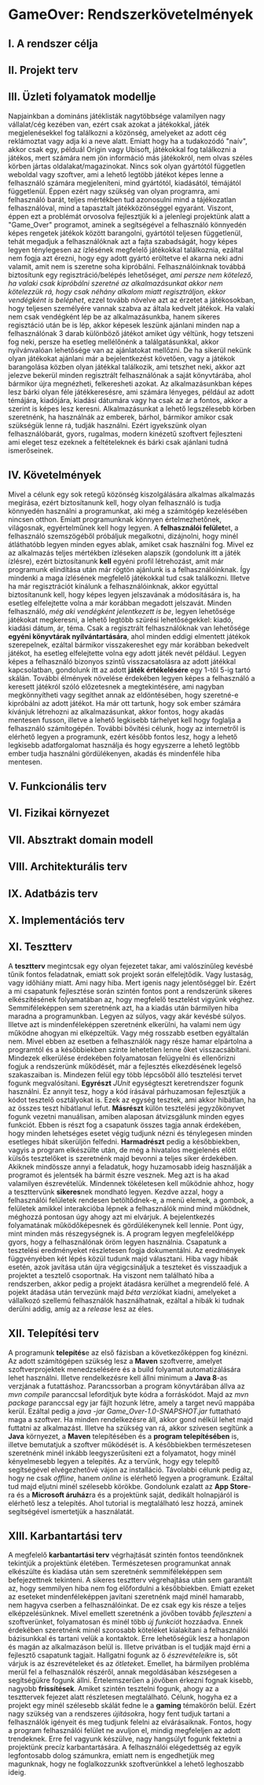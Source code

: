 # GameOver: Rendszerkövetelmények

## I. A rendszer célja

## II. Projekt terv

## III. Üzleti folyamatok modellje

Napjainkban a domináns játéklisták nagytöbbsége valamilyen nagy vállalat/cég kezében van,
ezért csak azokat a játékokkal, játék megjelenésekkel fog találkozni a közönség, amelyeket az
adott cég reklámoztat vagy adja ki a neve alatt. Emiatt hogy ha a tudakozódó "naív", akkor csak
egy, példuál Origin vagy Ubisoft, játékokkal fog találkozni a játékos, mert számára nem jön 
információ más játékokról, nem olvas széles körben jártas oldalakat/magazinokat. Nincs sok olyan
gyártótól független weboldal vagy szoftver, ami a lehető legtöbb játékot képes lenne a felhasználó
számára megjeleníteni, mind gyártótól, kiadásától, témájától függetlenül. Éppen ezért nagy szükség
van olyan programra, ami felhasználó barát, teljes mértékben tud azonosulni mind a tájékozatlan
felhasználóval, mind a tapasztalt játékközönséggel egyaránt. Viszont, éppen ezt a problémát orvosolva
fejlesztjük ki a jelenlegi projektünk alatt a "Game_Over" programot, aminek a segítségével a
felhasználó könnyedén képes rengetek játékok között barangolni, gyártótól teljesen függetlenül,
tehát megadjuk a felhasználóknak azt a fajta szabadságát, hogy képes legyen ténylegesen az 
ízlésének megfelelő játékokkal találkoznia, ezáltal nem fogja azt érezni, hogy egy adott gyártó
eröltetve el akarna neki adni valamit, amit nem is szeretne soha kipróbálni. Felhasználóinknak 
továbbá biztosítunk egy regisztráció/belépés lehetőséget, _ami persze nem kötelező, ha valaki csak
kipróbálni szeretné az alkalmazásunkat akkor nem kötelezzük rá, hogy csak néhány alkalom miatt
regisztráljon, ekkor vendégként is beléphet_, ezzel tovább növelve azt az érzetet a játékosokban, hogy teljesen
személyére vannak szabva az általa kedvelt játékok. Ha valaki nem csak vendégként lép be az 
alkalmazásunkba, hanem sikeres regisztáció után be is lép, akkor képesek leszünk ajánlani minden 
nap a felhasználónak 3 darab különböző játékot amiket úgy véltünk, hogy tetszeni fog neki, persze 
ha esetleg mellélőnénk a találgatásunkkal, akkor nyilvánvalóan lehetősége van az ajánlatokat
mellőzni. De ha sikerül nekünk olyan játékokat ajánlani már a bejelentkezést követően,
vagy a játékok barangolása közben olyan játékkal találkozik, ami tetszhet neki, akkor azt jelezve
bekerül minden regisztrált felhasználónak a saját könyvtárába, ahol bármikor újra megnézheti, felkeresheti
azokat. Az alkalmazásunkban képes lesz bárki olyan féle játékkeresésre, ami számára lényeges,
például az adott témájára, kiadójára, kiadási dátumára vagy ha csak az ár a fontos, akkor
a szerint is képes lesz keresni. Alkalmazásunkat a lehető legszélesebb körben szeretnénk, ha használnák
az emberek, bárhol, bármikor amikor csak szükségük lenne rá, tudják használni. Ezért igyekszünk 
olyan felhasználóbarát, gyors, rugalmas, modern kinézetű szoftvert fejleszteni ami eleget tesz
ezeknek a feltételeknek és bárki csak ajánlani tudná ismerőseinek.


## IV. Követelmények

Mivel a célunk egy sok retegű közönség kiszolgálására alkalmas alkalmazás megírása, ezért biztosítanunk
kell, hogy olyan felhasználó is tudja könnyedén használni a programunkat, aki még a számitógép
kezelésében nincsen otthon. Emiatt programunknak könnyen értelmezhetőnek, világosnak, egyértelműnek
kell hogy legyen. A **felhasználói felület**et, a felhasználó szemszögéből próbáljuk megalkotni, 
dizájnolni, hogy minél átláthatóbb legyen minden egyes ablak, amiket csak használni fog. Mivel
ez az alkalmazás teljes mértékben ízléseken alapszik (gondolunk itt a játék ízlésre), ezért 
biztosítanunk **kell** egyéni profil létrehozást, amit már programunk elindítása után már rögtön 
ajánlunk is a felhasználóinknak. Így mindenki a maga ízlésének megfelelő játékokkal tud csak 
találkozni. Illetve ha már regisztrációt kínálunk a felhasználóinknak, akkor egyúttal biztosítanunk 
kell, hogy képes legyen jelszavának a módosítására is, ha esetleg elfelejtette volna a már 
korábban megadott jelszavát. Minden felhasználó, _még aki vendégként jelentkezett is be_, 
legyen lehetősége játékokat megkeresni, a lehető legtöbb szürési lehetőségekkel: kiadó, kiadási dátum, ár, téma.
Csak a regisztrált felhasználóknak van lehetősége **egyéni könyvtárak nyílvántartására**, ahol minden eddigi
elmentett játékok szerepelnek, ezáltal bármikor visszakereshet egy már korábban bekedvelt játékot, ha
esetleg elfelejtette volna egy adott játék nevét például. Legyen képes a felhasználó bizonyos szintű
visszacsatolásra az adott játékkal kapcsolatban, gondolunk itt az adott **játék értékelésére** egy 1-től
5-ig tartó skálán. További élmények növelése érdekében legyen képes a felhasználó a keresett 
játékról szóló előzetesnek a megtekintésére, ami nagyban megkönnyítheti vagy segíthet annak az 
eldöntésében, hogy szeretné-e kipróbálni az adott játékot. Ha már ott tartunk, hogy sok ember számára kívánjuk létrehozni az alkalmazásunkat, 
akkor fontos, hogy akadás mentesen fusson, illetve a lehető legkisebb tárhelyet kell hogy foglalja
a felhasználó számítogépén. További bővítési célunk, hogy az internetről is elérhető legyen a 
programunk, ezért később fontos lesz, hogy a lehető legkisebb adatforgalomat használja és hogy 
egyszerre a lehető legtöbb ember tudja használni gördülékenyen, akadás és mindenféle hiba mentesen.

## V. Funkcionális terv

## VI. Fizikai környezet

## VII. Absztrakt domain modell

## VIII. Architekturális terv

## IX. Adatbázis terv

## X. Implementációs terv

## XI. Tesztterv

A **tesztterv** megintcsak egy olyan fejezetet takar, ami valószínűleg kevésbé tűnik fontos feladatnak, emiatt sok projekt során elfelejtődik. Vagy lustaság, vagy időhiány miatt. Ami nagy hiba. Mert igenis nagy jelentőséggel bír. Ezért a mi csapatunk fejlesztése során szintén fontos pont a rendszerünk sikeres elkészítésének folyamatában az, hogy megfelelő tesztelést vigyünk véghez. Semmiféleképpen sem szeretnénk azt, ha a kiadás után bármilyen hiba maradna a programunkban. Legyen az súlyos, vagy akár kevésbé súlyos. Illetve azt is mindenféleképpen szeretnénk elkerülni, ha valami nem úgy működne ahogyan mi elképzeltük. Vagy még rosszabb esetben egyáltalán nem. Mivel ebben az esetben a felhasználók nagy része hamar elpártolna a programtól és a későbbiekben szinte lehetetlen lenne őket visszacsábítani. Mindezek elkerülése érdekében folyamatosan felügyelni és ellenőrizni fogjuk a rendszerünk működését, már a fejlesztés elkezdésének legelső szakaszaiban is. Mindezen felül egy több lépcsőből álló tesztelési tervet fogunk megvalósítani. **Egyrészt** *JUnit* egységteszt keretrendszer fogunk használni. Ez annyit tesz, hogy a kód írásával párhuzamosan fejlesztjük a kódot tesztelő osztályokat is. Ezek az egység tesztek, ami akkor hibátlan, ha az összes teszt hibátlanul lefut. **Másrészt** külön tesztelési jegyzőkönyvet fogunk vezetni manuálisan, amiben alaposan átvizsgálunk minden egyes funkciót. Ebben is részt fog a csapatunk összes tagja annak érdekében, hogy minden lehetséges esetet végig tudjunk nézni és ténylegesen minden esetleges hibát sikerüljön felfedni. **Harmadrészt** pedig a későbbiekben, vagyis a program elkészülte után, de még a hivatalos megjelenés előtt külsős tesztelőket is szeretnénk majd bevonni a teljes siker érdekében. Akiknek mindössze annyi a feladatuk, hogy huzamosabb ideig használják a programot és jelentsék ha bármit észre vesznek. Meg azt is ha akad valamilyen észrevételük. Mindennek tökéletesen kell működnie ahhoz, hogy a teszttervünk **sikeres**nek mondható legyen. Kezdve azzal, hogy a felhasználói felületek rendesen betöltődnek-e, a menü elemek, a gombok, a felületek amikkel interakcióba lépnek a felhasználók mind mind működnek, méghozzá pontosan úgy ahogy azt mi elvárjuk. A bejelentkezés folyamatának működőképesnek és gördülékenynek kell lennie. Pont úgy, mint minden más részegységnek is. A program legyen megfelelőképp gyors, hogy a felhasználónak öröm legyen használnia. Csapatunk a tesztelési eredményeket részletesen fogja dokumentálni. Az eredmények függvényében két lépés közül tudunk majd választani. Hiba vagy hibák esetén, azok javítása után újra végigcsináljuk a teszteket és visszaadjuk a projektet a tesztelő csoportnak. Ha viszont nem található hiba a rendszerben, akkor pedig a projekt átadásra kerülhet a megrendelő felé. A pojekt átadása után tervezünk majd *béta verzió*kat kiadni, amelyeket a vállalkozó szellemú felhasználók használhatnak, ezáltal a hibák ki tudnak derülni addig, amíg az a *release* lesz az éles.

## XII. Telepítési terv

A programunk **telepítés**e az első fázisban a következőképpen fog kinézni. Az adott számítógépen szükség lesz a **Maven** szoftverre, amelyet szoftverprojektek menedzselésére és a build folyamat automatizálására lehet használni. Illetve rendelkezésre kell állni minimum a **Java 8**-as verzjának a futattáshoz. Parancssorban a program könyvtárában állva az *mvn compile* paranccsal lefordítjuk byte kódra a forráskódot. Majd az *mvn package* paranccsal egy jar fájlt hozunk létre, amely a target nevű mappába kerül. Ezáltal pedig a *java -jar Game_Over-1.0-SNAPSHOT.jar* futtatható maga a szoftver. Ha minden rendelkezésre áll, akkor gond nélkül lehet majd futtatni az alkalmazást. Illetve ha szükség van rá, akkor szívesen segítünk a **Java** környezet, a **Maven** telepítésében és a **program telepítésében** is, illetve bemutatjuk a szoftver működését is. A későbbiekben természetesen szeretnénk minél inkább leegyszerűsíteni ezt a folyamatot, hogy minél kényelmesebb legyen a telepítés. Az a tervünk, hogy egy telepítő segítségével elvégezhetővé vájon az installáció. Távolabbi célunk pedig az, hogy ne csak *offline*, hanem *online* is elérhető legyen a programunk. Ezáltal tud majd eljutni minél szélesebb körökbe. Gondolunk ezalatt az **App Store**-ra és a **Microsoft áruház**ra és a projektünk saját, dedikált holnapjáról is elérhető lesz a telepítés. Ahol tutorial is megtalálható lesz hozzá, aminek segítségével ismertetjük a használatát.

## XIII. Karbantartási terv

A megfelelő **karbantartási terv** végrhajtását szintén fontos teendőnknek tekintjük a projektünk életében. Természetesen programunkat annak elkészülte és kiadása után sem szeretnénk semmiféleképpen sem befejezettnek tekinteni. A sikeres tesztterv végrehajtása után sem garantált az, hogy semmilyen hiba nem fog előfordulni a későbbiekben. Emiatt ezeket az eseteket mindenféleképpen javítani szeretnénk majd minél hamarabb, nem hagyva cserben a felhasználóinkat. De ez csak egy kis része a teljes elképzelésünknek. Mivel emellett szeretnénk a jövőben tovább *fejleszteni* a szoftverünket, folyamatosan és minél több *új funkció*t hozzáadva. Ennek érdekében szeretnénk minél szorosabb köteléket kialakítani a felhasználói bázisunkkal és tartani velük a kontaktok. Erre lehetőségük lesz a honlapon és magán az alkalmazáson belül is. Illetve privátban is el tudják majd érni a fejlesztő csapatunk tagjait. Hallgatni fogunk az ő *észrevételeik*re is, sőt várjuk is az észrevételeket és az *ötletek*et. Emellet, ha bármilyen probléma merül fel a felhasználók részéről, annak megoldásában készségesen a segítségükre fogunk állni. Értelemszerűen a jövőben érkezni fognak kisebb, nagyobb **frissítések**. Amiket szintén tesztelni fogunk, ahogy az a teszttervek fejezet alatt részletesen megtalálható. Célunk, hogyha ez a projekt egy minél szélesebb skálát fedne le a **gaming** témakörön belül. Ezért nagy szükség van a rendszeres *újítások*ra, hogy fent tudjuk tartani a felhasználók igényeit és meg tudjunk felelni az elvárásaiknak. Fontos, hogy a program felhasználói felület ne avuljon el, mindig megfeleljen az adott trendeknek. Erre fel vagyunk készülve, nagy hangsúlyt fogunk fektetni a projektünk precíz karbantartására. A felhasználói elégedettség az egyik legfontosabb dolog számunkra, emiatt nem is engedhetjük meg magunknak, hogy ne foglalkozzunkk szoftverünkkel a lehető leghoszabb ideig.